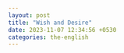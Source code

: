 ```yaml
---
layout: post
title: "Wish and Desire"
date: 2023-11-07 12:34:56 +0530
categories: the-english
---
```

<ol>
